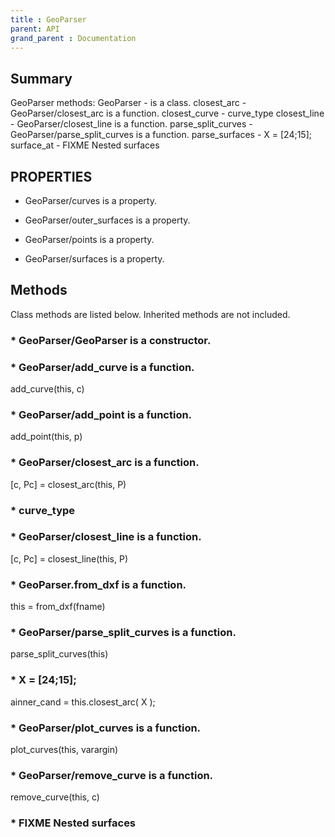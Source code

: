 ```yaml
---
title : GeoParser
parent: API
grand_parent : Documentation
---
```

## Summary
GeoParser methods:
GeoParser - is a class.
closest_arc - GeoParser/closest_arc is a function.
closest_curve - curve_type
closest_line - GeoParser/closest_line is a function.
parse_split_curves - GeoParser/parse_split_curves is a function.
parse_surfaces - X = [24;15];
surface_at - FIXME Nested surfaces
## PROPERTIES
* GeoParser/curves is a property.

* GeoParser/outer_surfaces is a property.

* GeoParser/points is a property.

* GeoParser/surfaces is a property.

## Methods
Class methods are listed below. Inherited methods are not included.
### * GeoParser/GeoParser is a constructor.

### * GeoParser/add_curve is a function.
add_curve(this, c)

### * GeoParser/add_point is a function.
add_point(this, p)

### * GeoParser/closest_arc is a function.
[c, Pc] = closest_arc(this, P)

### * curve_type

### * GeoParser/closest_line is a function.
[c, Pc] = closest_line(this, P)

### * GeoParser.from_dxf is a function.
this = from_dxf(fname)

### * GeoParser/parse_split_curves is a function.
parse_split_curves(this)

### * X = [24;15];
ainner_cand = this.closest_arc( X );

### * GeoParser/plot_curves is a function.
plot_curves(this, varargin)

### * GeoParser/remove_curve is a function.
remove_curve(this, c)

### * FIXME Nested surfaces

